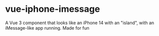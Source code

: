 # vue-iphone-imessage
A Vue 3 component that looks like an iPhone 14 with an "island", with an iMessage-like app running. Made for fun
